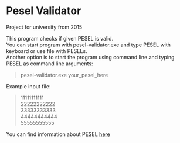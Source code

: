 # Pesel Validator
Project for university from 2015

This program checks if given PESEL is valid.  
You can start program with pesel-validator.exe and type PESEL with keyboard or use file with PESELs.  
Another option is to start the program using command line and typing PESEL as command line arguments:  
>pesel-validator.exe your_pesel_here
  
Example input file:
>11111111111  
>22222222222  
>33333333333  
>44444444444  
>55555555555

You can find information about PESEL [here](https://en.wikipedia.org/wiki/PESEL "Pesel")